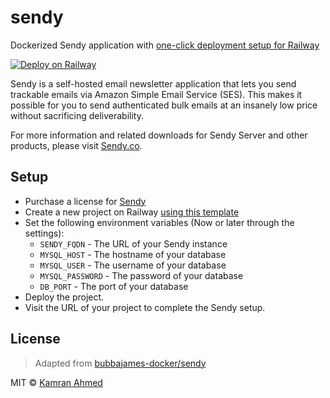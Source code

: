 # sendy
Dockerized Sendy application with [one-click deployment setup for Railway](https://railway.app/new/template/t2Bx2s?referralCode=8PomhT) 

[![Deploy on Railway](https://railway.app/button.svg)](https://railway.app/new/template/t2Bx2s?referralCode=8PomhT)

Sendy is a self-hosted email newsletter application that lets you send trackable emails via Amazon Simple Email Service (SES). This makes it possible for you to send authenticated bulk emails at an insanely low price without sacrificing deliverability.

For more information and related downloads for Sendy Server and other products, please visit [Sendy.co](https://sendy.co/?ref=IKsrE).

## Setup

* Purchase a license for [Sendy](https://sendy.co/?ref=IKsrE)
* Create a new project on Railway [using this template](https://railway.app/new/template/t2Bx2s?referralCode=8PomhT)
* Set the following environment variables (Now or later through the settings):
  * `SENDY_FQDN` - The URL of your Sendy instance
  * `MYSQL_HOST` - The hostname of your database
  * `MYSQL_USER` - The username of your database
  * `MYSQL_PASSWORD` - The password of your database
  * `DB_PORT` - The port of your database
* Deploy the project.
* Visit the URL of your project to complete the Sendy setup.

## License
> Adapted from [bubbajames-docker/sendy](https://github.com/bubbajames-docker/sendy)

MIT &copy; [Kamran Ahmed](https://github.com/kamranahmedse)
